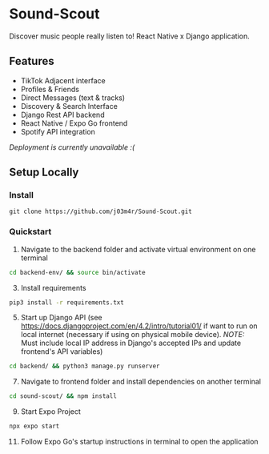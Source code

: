# Sound-Scout
Discover music people really listen to! React Native x Django application.

## Features
* TikTok Adjacent interface
* Profiles & Friends
* Direct Messages (text & tracks)
* Discovery & Search Interface
* Django Rest API backend
* React Native / Expo Go frontend
* Spotify API integration

*Deployment is currently *unavailable* :(*

## Setup Locally

### Install
```git clone https://github.com/j03m4r/Sound-Scout.git```

### Quickstart
1. Navigate to the backend folder and activate virtual environment on one terminal
```bash
cd backend-env/ && source bin/activate
```
3. Install requirements
```bash
pip3 install -r requirements.txt
```
5. Start up Django API (see https://docs.djangoproject.com/en/4.2/intro/tutorial01/ if want to run on local internet (necessary if using on physical mobile device). *NOTE:* Must include local IP address in Django's accepted IPs and update frontend's API variables)
```bash
cd backend/ && python3 manage.py runserver
```
7. Navigate to frontend folder and install dependencies on another terminal
```bash
cd sound-scout/ && npm install
```
9. Start Expo Project
```bash
npx expo start
```
11. Follow Expo Go's startup instructions in terminal to open the application
